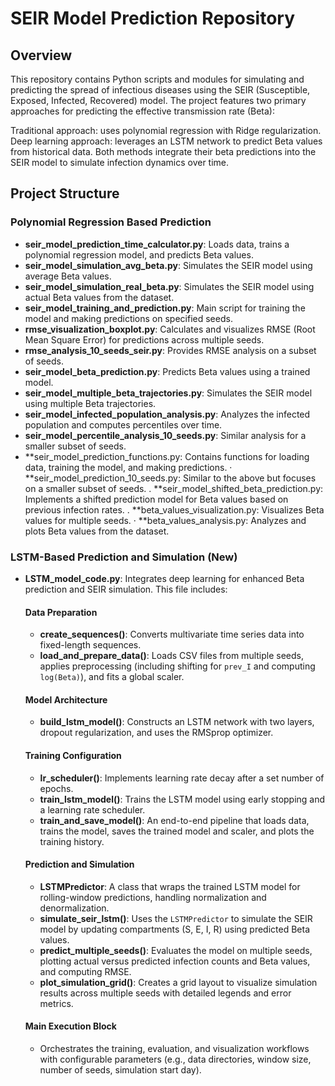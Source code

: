 # SEIR Model Prediction Repository

## Overview
This repository contains Python scripts and modules for simulating and predicting the spread of infectious diseases using the SEIR (Susceptible, Exposed, Infected, Recovered) model. The project features two primary approaches for predicting the effective transmission rate (Beta):

Traditional approach: uses polynomial regression with Ridge regularization.
Deep learning approach: leverages an LSTM network to predict Beta values from historical data.
Both methods integrate their beta predictions into the SEIR model to simulate infection dynamics over time.

## Project Structure

### Polynomial Regression Based Prediction

- **seir_model_prediction_time_calculator.py**: Loads data, trains a polynomial regression model, and predicts Beta values.
- **seir_model_simulation_avg_beta.py**: Simulates the SEIR model using average Beta values.
- **seir_model_simulation_real_beta.py**: Simulates the SEIR model using actual Beta values from the dataset.
- **seir_model_training_and_prediction.py**: Main script for training the model and making predictions on specified seeds.
- **rmse_visualization_boxplot.py**: Calculates and visualizes RMSE (Root Mean Square Error) for predictions across multiple seeds.
- **rmse_analysis_10_seeds_seir.py**: Provides RMSE analysis on a subset of seeds.
- **seir_model_beta_prediction.py**: Predicts Beta values using a trained model.
- **seir_model_multiple_beta_trajectories.py**: Simulates the SEIR model using multiple Beta trajectories.
- **seir_model_infected_population_analysis.py**: Analyzes the infected population and computes percentiles over time.
- **seir_model_percentile_analysis_10_seeds.py**: Similar analysis for a smaller subset of seeds.
- **seir_model_prediction_functions.py: Contains functions for loading data, training the model, and making
predictions.
· **seir_model_prediction_10_seeds.py: Similar to the above but focuses on a smaller subset of seeds.
. **seir_model_shifted_beta_prediction.py: Implements a shifted prediction model for Beta values based on
previous infection rates.
. **beta_values_visualization.py: Visualizes Beta values for multiple seeds.
· **beta_values_analysis.py: Analyzes and plots Beta values from the dataset.

### LSTM-Based Prediction and Simulation (New)

- **LSTM_model_code.py**: Integrates deep learning for enhanced Beta prediction and SEIR simulation. This file includes:

  #### Data Preparation
  - **create_sequences()**: Converts multivariate time series data into fixed-length sequences.
  - **load_and_prepare_data()**: Loads CSV files from multiple seeds, applies preprocessing (including shifting for `prev_I` and computing `log(Beta)`), and fits a global scaler.

  #### Model Architecture
  - **build_lstm_model()**: Constructs an LSTM network with two layers, dropout regularization, and uses the RMSprop optimizer.

  #### Training Configuration
  - **lr_scheduler()**: Implements learning rate decay after a set number of epochs.
  - **train_lstm_model()**: Trains the LSTM model using early stopping and a learning rate scheduler.
  - **train_and_save_model()**: An end-to-end pipeline that loads data, trains the model, saves the trained model and scaler, and plots the training history.

  #### Prediction and Simulation
  - **LSTMPredictor**: A class that wraps the trained LSTM model for rolling-window predictions, handling normalization and denormalization.
  - **simulate_seir_lstm()**: Uses the `LSTMPredictor` to simulate the SEIR model by updating compartments (S, E, I, R) using predicted Beta values.
  - **predict_multiple_seeds()**: Evaluates the model on multiple seeds, plotting actual versus predicted infection counts and Beta values, and computing RMSE.
  - **plot_simulation_grid()**: Creates a grid layout to visualize simulation results across multiple seeds with detailed legends and error metrics.

  #### Main Execution Block
  - Orchestrates the training, evaluation, and visualization workflows with configurable parameters (e.g., data directories, window size, number of seeds, simulation start day).
